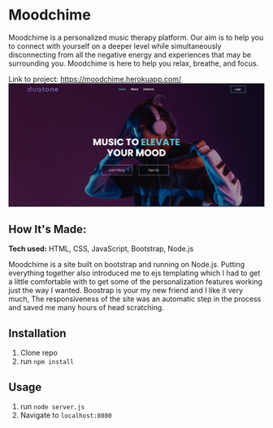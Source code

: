 # Moodchime

Moodchime is a personalized music therapy platform. Our aim is to help you to connect with yourself on a deeper level while simultaneously disconnecting from all the negative energy and experiences that may be surrounding you. Moodchime is here to help you relax, breathe, and focus.

Link to project: https://moodchime.herokuapp.com/
![Website Thumbnail](https://raw.githubusercontent.com/wadedesir/demoday/main/thumbnail.png)

## How It's Made:

**Tech used:** HTML, CSS, JavaScript, Bootstrap, Node.js

Moodchime is a site built on bootstrap and running on Node.js. Putting everything together also introduced me to ejs templating which I had to get a little comfortable with to get some of the personalization features working just the way I wanted. Boostrap is your my new friend and I like it very much, The responsiveness of the site was an automatic step in the process and saved me many hours of head scratching.

## Installation

1. Clone repo
2. run `npm install`

## Usage

1. run `node server.js`
2. Navigate to `localhost:8080`
